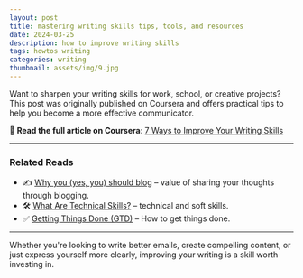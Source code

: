 ```yaml
---
layout: post
title: mastering writing skills tips, tools, and resources
date: 2024-03-25
description: how to improve writing skills 
tags: howtos writing
categories: writing
thumbnail: assets/img/9.jpg
---
```


Want to sharpen your writing skills for work, school, or creative projects? This post was originally published on Coursera and offers practical tips to help you become a more effective communicator.

📖 **Read the full article on Coursera**: [7 Ways to Improve Your Writing Skills](https://www.coursera.org/articles/writing-skills)

---

### Related Reads

- ✍️ [Why you (yes, you) should blog](https://medium.com/@racheltho/why-you-yes-you-should-blog-7d2544ac1045) – value of sharing your thoughts through blogging.
- 🛠️ [What Are Technical Skills?](https://www.coursera.org/articles/what-are-technical-skills) – technical and soft skills.
- ✅ [Getting Things Done (GTD)](https://todoist.com/productivity-methods/getting-things-done) – How to get things done.

---

Whether you're looking to write better emails, create compelling content, or just express yourself more clearly, improving your writing is a skill worth investing in.
